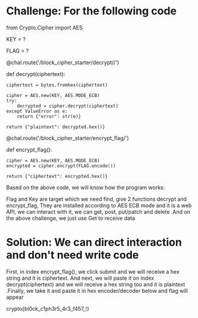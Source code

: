 # Challenge: For the following code

from Crypto.Cipher import AES


KEY = ?

FLAG = ?


@chal.route('/block_cipher_starter/decrypt/<ciphertext>/')

def decrypt(ciphertext):

    ciphertext = bytes.fromhex(ciphertext)

    cipher = AES.new(KEY, AES.MODE_ECB)
    try:
        decrypted = cipher.decrypt(ciphertext)
    except ValueError as e:
        return {"error": str(e)}

    return {"plaintext": decrypted.hex()}


@chal.route('/block_cipher_starter/encrypt_flag/')

def encrypt_flag():

    cipher = AES.new(KEY, AES.MODE_ECB)
    encrypted = cipher.encrypt(FLAG.encode())

    return {"ciphertext": encrypted.hex()}

Based on the above code, we will know how the program works:

Flag and Key are target which we need find, give 2 functions decrypt and encrypt_flag, They are installed according to AES ECB mode and it is a web API, we can interact with it, we can get, post, put/patch and delete 
.And on the above challenge, we just use Get to receive data
# Solution: We can direct interaction and don't need write code
First, in index encrypt_flag(), we click submit and we will receive a hex string and it is ciphertext. And next, we will paste it on index decrypt(ciphertext) and we will receive a hex string too and it is plaintext 
.Finally, we take it and paste it in hex encoder/decoder below and flag will appear

crypto{bl0ck_c1ph3r5_4r3_f457_!}

